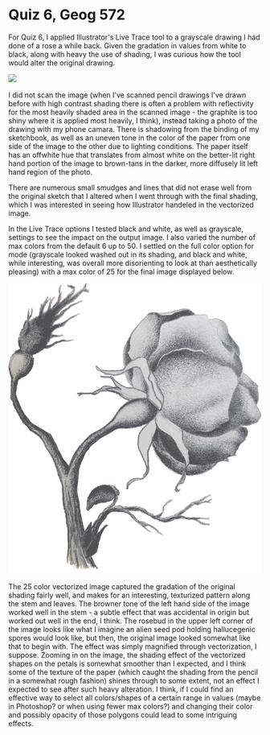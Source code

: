 # Quiz 6, Geog 572

For Quiz 6, I applied Illustrator's Live Trace tool to a grayscale drawing I had done of a rose a while back. Given the gradation in values from white to black, along with heavy the use of shading, I was curious how the tool would alter the original drawing. 

![](img/roseorig.png)

I did not scan the image (when I've scanned pencil drawings I've drawn before with high contrast shading there is often a problem with reflectivity for the most heavily shaded area in the scanned image - the graphite is too shiny where it is applied most heavily, I think), instead taking a photo of the drawing with my phone camara. There is shadowing from the binding of my sketchbook, as well as an uneven tone in the color of the paper from one side of the image to the other due to lighting conditions. The paper itself has an offwhite hue that translates from almost white on the better-lit right hand portion of the image to brown-tans in the darker, more diffusely lit left hand region of the photo.

There are numerous small smudges and lines that did not erase well from the original sketch that I altered when I went through with the final shading, which I was interested in seeing how Illustrator handeled in the vectorized image.

In the Live Trace options I tested black and white, as well as grayscale, settings to see the impact on the output image. I also varied the number of max colors from the default 6 up to 50. I settled on the full color option for mode (grayscale looked washed out in its shading, and black and white, while interesting, was overall more disorienting to look at than aesthetically pleasing) with a max color of 25 for the final image displayed below.

![](img/rose.png)

The 25 color vectorized image captured the gradation of the original shading fairly well, and makes for an interesting, texturized pattern along the stem and leaves. The browner tone of the left hand side of the image worked well in the stem - a subtle effect that was accidental in origin but worked out well in the end, I think. The rosebud in the upper left corner of the image looks like what I imagine an alien seed pod holding hallucegenic spores would look like, but then, the original image looked somewhat like that to begin with. The effect was simply magnified through vectorization, I suppose. Zooming in on the image, the shading effect of the vectorized shapes on the petals is somewhat smoother than I expected, and I think some of the texture of the paper (which caught the shading from the pencil in a somewhat rough fashion) shines through to some extent, not an effect I expected to see after such heavy alteration. I think, if I could find an effective way to select all colors/shapes of a certain range in values (maybe in Photoshop? or when using fewer max colors?) and changing their color and possibly opacity of those polygons could lead to some intriguing effects.
